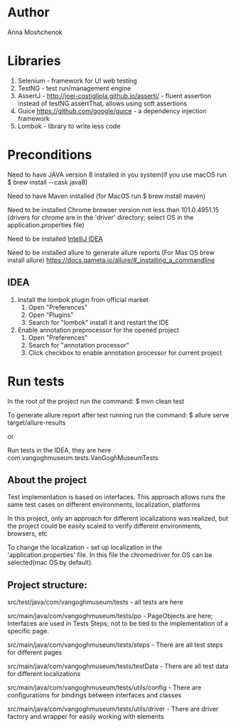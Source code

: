 # Author
Anna Moshchenok

# Libraries
1. Selenium - framework for UI web testing
1. TestNG - test run/management engine
1. AssertJ - http://joel-costigliola.github.io/assertj/ - fluent assertion instead of testNG assertThat, allows using soft assertions
1. Guice https://github.com/google/guice - a dependency injection framework
1. Lombok - library to write less code


# Preconditions
Need to have JAVA version 8 installed in you system(if you use macOS run $ brew install --cask java8)

Need to have Maven installed (for MacOS run $ brew install maven)

Need to be installed Chrome browser version not less than 101.0.4951.15 (drivers for chrome are in the 'driver' directory; select OS in the application.properties file)

Need to be installed [IntelliJ IDEA](https://www.jetbrains.com/idea/)

Need to be installed allure to generate allure reports (For Mas OS brew install allure) https://docs.qameta.io/allure/#_installing_a_commandline

## IDEA
1. Install the lombok plugin from official market
   1. Open "Preferences"
   1. Open "Plugins"
   1. Search for "lombok" install it and restart the IDE
1. Enable annotation preprocessor for the opened project
   1. Open "Preferences"
   1. Search for "annotation processor"
   1. Click checkbox to enable annotation processor for current project


# Run tests

In the root of the project run the command: $ mvn clean test

To generate allure report after test running run the command: $ allure serve target/allure-results

or

Run tests in the IDEA, they are here com.vangoghmuseum.tests.VanGoghMuseumTests



## About the project
Test implementation is based on interfaces. This approach allows runs the same test cases on different environments, localization, platforms

In this project, only an approach for different localizations was realized, but the project could be easily scaled to verify different environments, browsers, etc

To change the localization - set up localization in the 'application.properties' file. In this file the chromedriver for OS can be selected(mac OS by default).

## Project structure:

src/test/java/com/vangoghmuseum/tests - all tests are here

src/main/java/com/vangoghmuseum/tests/po - PageObjects are here; Interfaces are used in Tests Steps; not to be tied to the implementation of a specific page.

src/main/java/com/vangoghmuseum/tests/steps - There are all test steps for different pages

src/main/java/com/vangoghmuseum/tests/testData - There are all test data for different localizations

src/main/java/com/vangoghmuseum/tests/utils/config - There are configurations for bindings between interfaces and classes

src/main/java/com/vangoghmuseum/tests/utils/driver - There are driver factory and wrapper for easily working with elements




